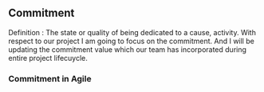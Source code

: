 ## Commitment
Definition : The state or quality of being dedicated to a cause, activity. With respect to our project I am going to focus on the commitment. And I will be updating the commitment value which our team has incorporated during entire project lifecuycle.

### Commitment in Agile

